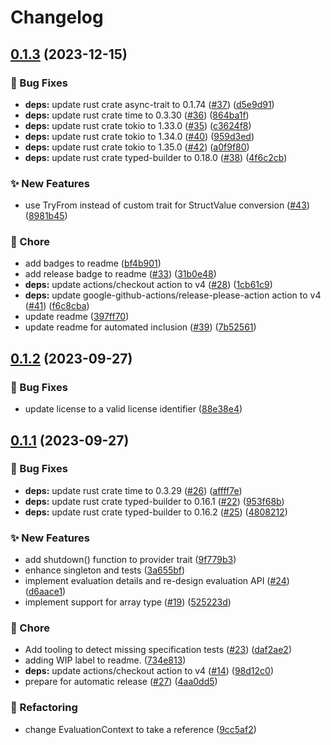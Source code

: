 # Changelog

## [0.1.3](https://github.com/open-feature/rust-sdk/compare/open-feature-v0.1.2...open-feature-v0.1.3) (2023-12-15)


### 🐛 Bug Fixes

* **deps:** update rust crate async-trait to 0.1.74 ([#37](https://github.com/open-feature/rust-sdk/issues/37)) ([d5e9d91](https://github.com/open-feature/rust-sdk/commit/d5e9d91a100009dfc8bd9e1459b404c8ee0f4f30))
* **deps:** update rust crate time to 0.3.30 ([#36](https://github.com/open-feature/rust-sdk/issues/36)) ([864ba1f](https://github.com/open-feature/rust-sdk/commit/864ba1fb333b748b806e72c18412e79e9dbd613d))
* **deps:** update rust crate tokio to 1.33.0 ([#35](https://github.com/open-feature/rust-sdk/issues/35)) ([c3624f8](https://github.com/open-feature/rust-sdk/commit/c3624f8d534cf5b8bdbb6dcecd10d1d9ec8f0210))
* **deps:** update rust crate tokio to 1.34.0 ([#40](https://github.com/open-feature/rust-sdk/issues/40)) ([959d3ed](https://github.com/open-feature/rust-sdk/commit/959d3ed9f934af17ab02b5c35d9d26d38673a903))
* **deps:** update rust crate tokio to 1.35.0 ([#42](https://github.com/open-feature/rust-sdk/issues/42)) ([a0f9f80](https://github.com/open-feature/rust-sdk/commit/a0f9f8058e35dc84bd09a16c042c72e56f15d91d))
* **deps:** update rust crate typed-builder to 0.18.0 ([#38](https://github.com/open-feature/rust-sdk/issues/38)) ([4f6c2cb](https://github.com/open-feature/rust-sdk/commit/4f6c2cb2d45029322819f34a742a93f81a1d6031))


### ✨ New Features

* use TryFrom instead of custom trait for StructValue conversion ([#43](https://github.com/open-feature/rust-sdk/issues/43)) ([8981b45](https://github.com/open-feature/rust-sdk/commit/8981b45abef478a720a582f43a30aecd2d68a4d5))


### 🧹 Chore

* add badges to readme ([bf4b901](https://github.com/open-feature/rust-sdk/commit/bf4b901ff7a6574fd2f44287842aea39e23a204b))
* add release badge to readme ([#33](https://github.com/open-feature/rust-sdk/issues/33)) ([31b0e48](https://github.com/open-feature/rust-sdk/commit/31b0e487a2ad6376d4b994b35410556ac8cd80ae))
* **deps:** update actions/checkout action to v4 ([#28](https://github.com/open-feature/rust-sdk/issues/28)) ([1cb61c9](https://github.com/open-feature/rust-sdk/commit/1cb61c93534ae037b7dd2c143e03809b877c2728))
* **deps:** update google-github-actions/release-please-action action to v4 ([#41](https://github.com/open-feature/rust-sdk/issues/41)) ([f6c8cba](https://github.com/open-feature/rust-sdk/commit/f6c8cbacbe5106355d565858f5f43637b0e4203f))
* update readme ([397ff70](https://github.com/open-feature/rust-sdk/commit/397ff70ae1526f7741dcbe57df1fc6b8036ad90e))
* update readme for automated inclusion ([#39](https://github.com/open-feature/rust-sdk/issues/39)) ([7b52561](https://github.com/open-feature/rust-sdk/commit/7b52561c14befc304a91508fbe9d526664b2be47))

## [0.1.2](https://github.com/open-feature/rust-sdk/compare/open-feature-v0.1.1...open-feature-v0.1.2) (2023-09-27)


### 🐛 Bug Fixes

* update license to a valid license identifier ([88e38e4](https://github.com/open-feature/rust-sdk/commit/88e38e454d4ee06ff7b83b4abb025a857d48f30a))

## [0.1.1](https://github.com/open-feature/rust-sdk/compare/open-feature-v0.1.0...open-feature-v0.1.1) (2023-09-27)


### 🐛 Bug Fixes

* **deps:** update rust crate time to 0.3.29 ([#26](https://github.com/open-feature/rust-sdk/issues/26)) ([affff7e](https://github.com/open-feature/rust-sdk/commit/affff7eb912a475cd4314a609f388bb62d4cd84c))
* **deps:** update rust crate typed-builder to 0.16.1 ([#22](https://github.com/open-feature/rust-sdk/issues/22)) ([953f68b](https://github.com/open-feature/rust-sdk/commit/953f68b5b462f8662837822f160d10a998e3f607))
* **deps:** update rust crate typed-builder to 0.16.2 ([#25](https://github.com/open-feature/rust-sdk/issues/25)) ([4808212](https://github.com/open-feature/rust-sdk/commit/4808212f59471c51be1558dfd43e5c44d6bda811))


### ✨ New Features

* add shutdown() function to provider trait ([9f779b3](https://github.com/open-feature/rust-sdk/commit/9f779b32aac79970052b8a65d0d9bbf7beb1605a))
* enhance singleton and tests ([3a655bf](https://github.com/open-feature/rust-sdk/commit/3a655bfd46facaa7d975268ac36a37396f02b298))
* implement evaluation details and re-design evaluation API ([#24](https://github.com/open-feature/rust-sdk/issues/24)) ([d6aace1](https://github.com/open-feature/rust-sdk/commit/d6aace1a47ed41974a2916fd7576c59fbeeba9d2))
* implement support for array type ([#19](https://github.com/open-feature/rust-sdk/issues/19)) ([525223d](https://github.com/open-feature/rust-sdk/commit/525223d6fb88e10bdb0a05e8f6acedbdb8fa4f7e))


### 🧹 Chore

* Add tooling to detect missing specification tests ([#23](https://github.com/open-feature/rust-sdk/issues/23)) ([daf2ae2](https://github.com/open-feature/rust-sdk/commit/daf2ae2d4d742814418c39976bffb71e5a865a1a))
* adding WIP label to readme. ([734e813](https://github.com/open-feature/rust-sdk/commit/734e8131457ee3a04a358c7b16ee6dbee6074c8a))
* **deps:** update actions/checkout action to v4 ([#14](https://github.com/open-feature/rust-sdk/issues/14)) ([98d12c0](https://github.com/open-feature/rust-sdk/commit/98d12c043d47e1210d707b5fa1cafd6b50cd8aec))
* prepare for automatic release ([#27](https://github.com/open-feature/rust-sdk/issues/27)) ([4aa0dd5](https://github.com/open-feature/rust-sdk/commit/4aa0dd55d6e33b7881a560595377d659767d891e))


### 🔄 Refactoring

* change EvaluationContext to take a reference ([9cc5af2](https://github.com/open-feature/rust-sdk/commit/9cc5af29a20b96c7ce0f16779039d2e6fa677c65))
